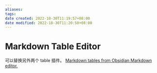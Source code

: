 ```yaml
---
aliases: 
tags: 
date created: 2022-10-30T11:19:57+08:00
date modified: 2022-10-30T11:20:50+08:00
---
```


# Markdown Table Editor

可以替换另外两个 table 插件。
[Markdown tables from Obsidian Markdown editor.](https://github.com/ganesshkumar/obsidian-table-editor)
